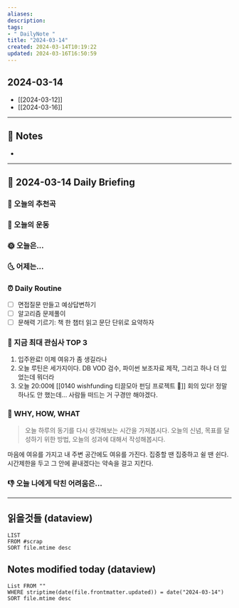 ```yaml
---
aliases: 
description:
tags:
- " DailyNote "
title: "2024-03-14"
created: 2024-03-14T10:19:22
updated: 2024-03-16T16:50:59
---
```


## 2024-03-14

- [[2024-03-12]] 
- [[2024-03-16]]

---

## 📝 Notes

- 


---

## 📅 2024-03-14 Daily Briefing

### 🎵 오늘의 추천곡

### 🏃 오늘의 운동

### 🌞 오늘은...

### 🌜 어제는...

### ⏰ Daily Routine

- [ ] 면접질문 만들고 예상답변하기
- [ ] 알고리즘 문제풀이
- [ ] 문해력 기르기: 책 한 챕터 읽고 문단 단위로 요약하자

### 🧠 지금 최대 관심사 TOP 3

1. 입주완료! 이제 여유가 좀 생길라나
2. 오늘 루틴은 세가지이다. DB VOD 검수, 파이썬 보조자료 제작, 그리고 하나 더 있었는데 뭐더라
3. 오늘 20:00에 [[0140 wishfunding 티끌모아 펀딩 프로젝트 🎁]] 회의 있다! 정말 하나도 안 했는데... 사람들 떠드는 거 구경만 해야겠다.

### 🚀 WHY, HOW, WHAT

> 오늘 하루의 동기를 다시 생각해보는 시간을 가져봅시다. 오늘의 신념, 목표를 달성하기 위한 방법, 오늘의 성과에 대해서 작성해봅시다.

마음에 여유를 가지고 내 주변 공간에도 여유를 가진다. 집중할 땐 집중하고 쉴 땐 쉰다. 시간제한을 두고 그 안에 끝내겠다는 약속을 걸고 지킨다.

### 👎 오늘 나에게 닥친 어려움은...

---

## 읽을것들 (dataview)

```dataview
LIST
FROM #scrap
SORT file.mtime desc
```

## Notes modified today (dataview)

```dataview
List FROM "" 
WHERE striptime(date(file.frontmatter.updated)) = date("2024-03-14") 
SORT file.mtime desc
```
